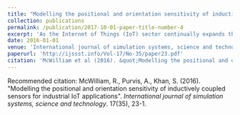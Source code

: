 ```yaml
---
title: "Modelling the positional and orientation sensitivity of inductively coupled sensors for industrial IoT applications"
collection: publications
permalink: /publication/2017-10-01-paper-title-number-4
excerpt: 'As the Internet of Things (IoT) sector continually expands there is a growing abstraction between physical objects and the data associated with them. At the same time, emerging Industrial-IoT applications rely upon diverse and robust hardware sensing interfaces in order to deliver high quality data. In this paper, the fundamental limitations associated with inductive proximity sensing interfaces are considered in terms of positional and orientation sensitivity and a triaxial approach is proposed that enables arbitrary source-sensor positioning. A matrix transformation model based on the field coupling equations is applied to a number of candidate configurations assessed according their relative source-sensor coverage and graphical visualization of coupling quality. Particular attention is paid to the recombination of tri-sensor outputs involving direct-summation, rectifysummation, best-coil and root-mean-square methods. Of these, the rectify-summation method was observed to provide favorable performance, exceeding 70% coverage for practical cases, thus far exceeding that of traditional co-planar arrangements.'
date: 2016-01-01
venue: 'International journal of simulation systems, science and technology'
paperurl: 'http://ijssst.info/Vol-17/No-35/paper23.pdf'
citation: 'McWilliam et al (2016). &quot;Modelling the positional and orientation sensitivity of inductively coupled sensors for industrial IoT applications.&quot; <i>International journal of simulation systems, science and technology</i>. 17(35), 23-1.'
---
```


Recommended citation: McWilliam, R., Purvis, A., Khan, S. (2016). "Modelling the positional and orientation sensitivity of inductively coupled sensors for industrial IoT applications". <i>International journal of simulation systems, science and technology</i>. 17(35), 23-1.
